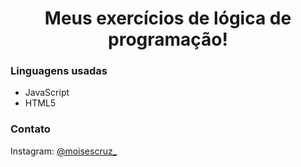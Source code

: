 <h1 align="center">
Meus exercícios de lógica de programação!
</h1>

<h3>Linguagens usadas</h3>
<ul>
 <li>JavaScript
 <li>HTML5
</ul>

<h3>Contato</h3>
Instagram: <a href="https://www.instagram.com/moisescruz_/">@moisescruz_</a>
